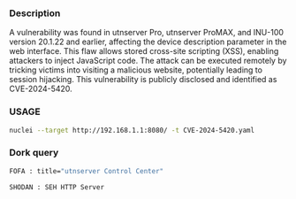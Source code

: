 ### Description
A vulnerability was found in utnserver Pro, utnserver ProMAX, and INU-100 version 20.1.22 and earlier, affecting the device description parameter in the web interface. 
This flaw allows stored cross-site scripting (XSS), enabling attackers to inject JavaScript code. The attack can be executed remotely by tricking victims into visiting a malicious website, 
potentially leading to session hijacking. This vulnerability is publicly disclosed and identified as CVE-2024-5420.

### USAGE
```bash
nuclei --target http://192.168.1.1:8080/ -t CVE-2024-5420.yaml
```

### Dork query
```bash
FOFA : title="utnserver Control Center"
```
```bash
SHODAN : SEH HTTP Server
```
